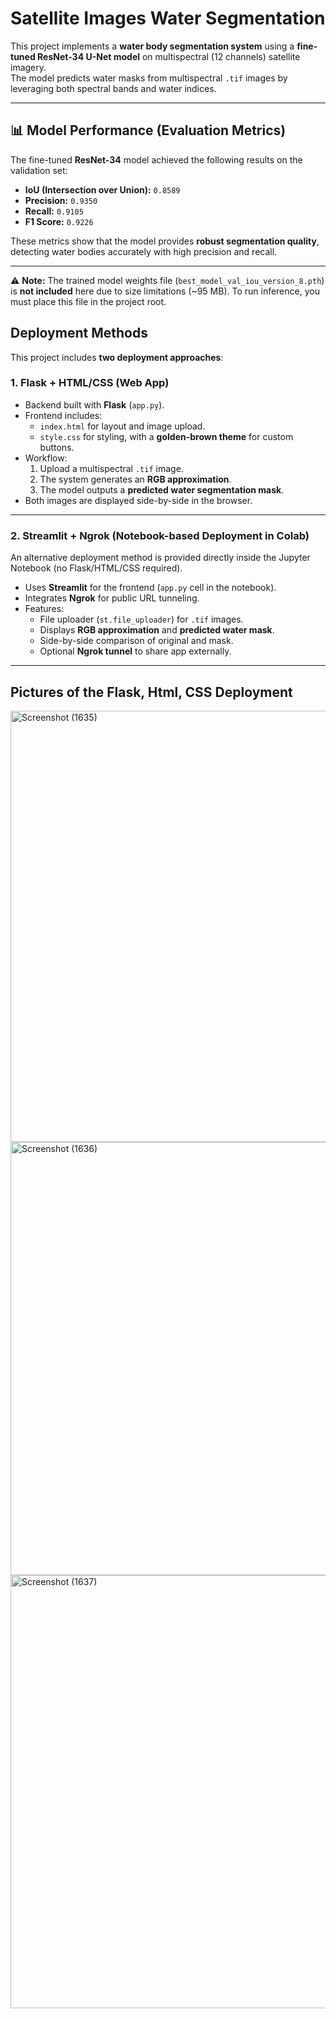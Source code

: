 # Satellite Images Water Segmentation

This project implements a **water body segmentation system** using a **fine-tuned ResNet-34 U-Net model** on multispectral (12 channels) satellite imagery.  
The model predicts water masks from multispectral `.tif` images by leveraging both spectral bands and water indices.  

---

## 📊 Model Performance (Evaluation Metrics)

The fine-tuned **ResNet-34** model achieved the following results on the validation set:

- **IoU (Intersection over Union):** `0.8589`  
- **Precision:** `0.9350`  
- **Recall:** `0.9105`  
- **F1 Score:** `0.9226`  

These metrics show that the model provides **robust segmentation quality**, detecting water bodies accurately with high precision and recall.

---

⚠️ **Note:** The trained model weights file (`best_model_val_iou_version_8.pth`) is **not included** here due to size limitations (~95 MB). To run inference, you must place this file in the project root.

## Deployment Methods

This project includes **two deployment approaches**:

### 1. Flask + HTML/CSS (Web App)
- Backend built with **Flask** (`app.py`).
- Frontend includes:
  - `index.html` for layout and image upload.
  - `style.css` for styling, with a **golden-brown theme** for custom buttons.
- Workflow:
  1. Upload a multispectral `.tif` image.
  2. The system generates an **RGB approximation**.
  3. The model outputs a **predicted water segmentation mask**.
- Both images are displayed side-by-side in the browser.

---

### 2. Streamlit + Ngrok (Notebook-based Deployment in **Colab**)
An alternative deployment method is provided directly inside the Jupyter Notebook (no Flask/HTML/CSS required).  

- Uses **Streamlit** for the frontend (`app.py` cell in the notebook).  
- Integrates **Ngrok** for public URL tunneling.  
- Features:
  - File uploader (`st.file_uploader`) for `.tif` images.
  - Displays **RGB approximation** and **predicted water mask**.
  - Side-by-side comparison of original and mask.
  - Optional **Ngrok tunnel** to share app externally.


---

## Pictures of the Flask, Html, CSS Deployment

<img width="1366" height="690" alt="Screenshot (1635)" src="https://github.com/user-attachments/assets/5d1da470-a605-4f1b-877e-656577c0dd7f" />

<img width="1366" height="693" alt="Screenshot (1636)" src="https://github.com/user-attachments/assets/b98b2a9f-4105-4d45-9447-2b2cfa0e7ea6" />

<img width="1366" height="693" alt="Screenshot (1637)" src="https://github.com/user-attachments/assets/36fcf74f-9650-44fd-9c3f-2da7fa0c653a" />

